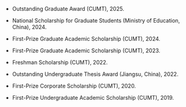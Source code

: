 
- Outstanding Graduate Award (CUMT), 2025.

- National Scholarship for Graduate Students (Ministry of Education, China), 2024.

- First-Prize Graduate Academic Scholarship (CUMT), 2024.

- First-Prize Graduate Academic Scholarship (CUMT), 2023.

- Freshman Scholarship (CUMT), 2022.

- Outstanding Undergraduate Thesis Award (Jiangsu, China), 2022.

- First-Prize Corporate Scholarship (CUMT), 2020.

- First-Prize Undergraduate Academic Scholarship (CUMT), 2019.
